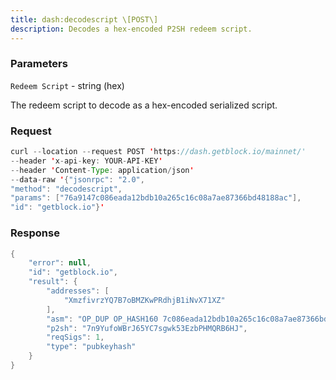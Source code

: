 ```yaml
---
title: dash:decodescript \[POST\]
description: Decodes a hex-encoded P2SH redeem script.
---
```


### Parameters


`Redeem Script` - string (hex)

The redeem script to decode as a hex-encoded serialized script.

### Request

``` java
curl --location --request POST 'https://dash.getblock.io/mainnet/' 
--header 'x-api-key: YOUR-API-KEY' 
--header 'Content-Type: application/json' 
--data-raw '{"jsonrpc": "2.0",
"method": "decodescript",
"params": ["76a9147c086eada12bdb10a265c16c08a7ae87366bd48188ac"],
"id": "getblock.io"}'
```

###  Response

``` java
{
    "error": null,
    "id": "getblock.io",
    "result": {
        "addresses": [
            "XmzfivrzYQ7B7oBMZKwPRdhjB1iNvX71XZ"
        ],
        "asm": "OP_DUP OP_HASH160 7c086eada12bdb10a265c16c08a7ae87366bd481 OP_EQUALVERIFY OP_CHECKSIG",
        "p2sh": "7n9YufoWBrJ65YC7sgwk53EzbPHMQRB6HJ",
        "reqSigs": 1,
        "type": "pubkeyhash"
    }
}
```

